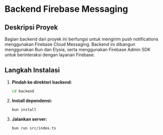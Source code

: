 # Backend Firebase Messaging

## Deskripsi Proyek
Bagian backend dari proyek ini berfungsi untuk mengirim push notifications menggunakan Firebase Cloud Messaging. Backend ini dibangun menggunakan Bun dan Elysia, serta menggunakan Firebase Admin SDK untuk berinteraksi dengan layanan Firebase.

## Langkah Instalasi
1. **Pindah ke direktori backend:**
    ```bash
    cd backend
    ```

2. **Install dependensi:**
    ```bash
    bun install
    ```

3. **Jalankan server:**
    ```bash
    bun run src/index.ts
    ```
 